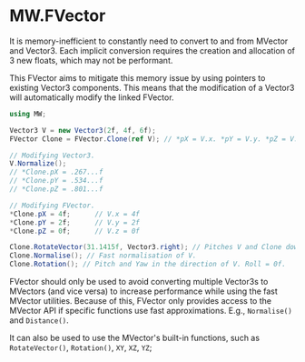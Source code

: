 ﻿# MW.FVector
It is memory-inefficient to constantly need to convert to and from MVector and Vector3. Each implicit conversion requires the creation and allocation of 3 new floats, which may not be performant.

This FVector aims to mitigate this memory issue by using pointers to existing Vector3 components. This means that the modification of a Vector3 will automatically modify the linked FVector.

```cs
using MW;

Vector3 V = new Vector3(2f, 4f, 6f);
FVector Clone = FVector.Clone(ref V); // *pX = V.x. *pY = V.y. *pZ = V.z.

// Modifying Vector3.
V.Normalize();
// *Clone.pX = .267...f
// *Clone.pY = .534...f
// *Clone.pZ = .801...f

// Modifying FVector.
*Clone.pX = 4f;      // V.x = 4f
*Clone.pY = 2f;      // V.y = 2f
*Clone.pZ = 0f;      // V.z = 0f

Clone.RotateVector(31.1415f, Vector3.right); // Pitches V and Clone downwards 31.1415 degrees.
Clone.Normalise(); // Fast normalisation of V.
Clone.Rotation(); // Pitch and Yaw in the direction of V. Roll = 0f.
```

FVector should only be used to avoid converting multiple Vector3s to MVectors (and vice versa) to increase performance while using the fast MVector utilities. Because of this, FVector only provides access to the MVector API if specific functions use fast approximations. E.g., `Normalise()` and `Distance()`.

It can also be used to use the MVector's built-in functions, such as `RotateVector()`, `Rotation()`, `XY`, `XZ`, `YZ`;